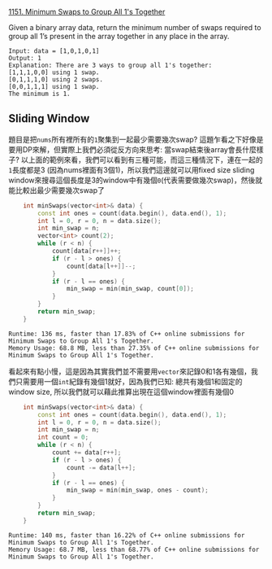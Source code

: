 [1151. Minimum Swaps to Group All 1's Together](https://leetcode.com/problems/minimum-swaps-to-group-all-1s-together/)

Given a binary array data, return the minimum number of swaps required to group all 1’s present in the array together in any place in the array.

```
Input: data = [1,0,1,0,1]
Output: 1
Explanation: There are 3 ways to group all 1's together:
[1,1,1,0,0] using 1 swap.
[0,1,1,1,0] using 2 swaps.
[0,0,1,1,1] using 1 swap.
The minimum is 1.
```

## Sliding Window
題目是把`nums`所有裡所有的`1`聚集到一起最少需要幾次swap? 這題乍看之下好像是要用DP來解，但實際上我們必須從反方向來思考: 當swap結束後array會長什麼樣子? 以上面的範例來看，我們可以看到有三種可能，而這三種情況下，連在一起的`1`長度都是3 (因為nums裡面有3個1)，所以我們這邊就可以用fixed size sliding window來搜尋這個長度是3的window中有幾個`0`(代表需要做幾次swap)，然後就能比較出最少需要幾次swap了

```cpp
    int minSwaps(vector<int>& data) {
        const int ones = count(data.begin(), data.end(), 1);
        int l = 0, r = 0, n = data.size();
        int min_swap = n;
        vector<int> count(2);
        while (r < n) {
            count[data[r++]]++;
            if (r - l > ones) {
                count[data[l++]]--;
            }
            if (r - l == ones) {
                min_swap = min(min_swap, count[0]);
            }
        }
        return min_swap;
    }
```

```
Runtime: 136 ms, faster than 17.83% of C++ online submissions for Minimum Swaps to Group All 1's Together.
Memory Usage: 68.8 MB, less than 27.35% of C++ online submissions for Minimum Swaps to Group All 1's Together.
```
看起來有點小慢，這是因為其實我們並不需要用`vector`來記錄0和1各有幾個，我們只需要用一個`int`紀錄有幾個1就好，因為我們已知: 總共有幾個1和固定的window size, 所以我們就可以藉此推算出現在這個window裡面有幾個0

```cpp
    int minSwaps(vector<int>& data) {
        const int ones = count(data.begin(), data.end(), 1);
        int l = 0, r = 0, n = data.size();
        int min_swap = n;
        int count = 0;
        while (r < n) {
            count += data[r++];
            if (r - l > ones) {
                count -= data[l++];
            }
            if (r - l == ones) {
                min_swap = min(min_swap, ones - count);
            }
        }
        return min_swap;
    }
```

```
Runtime: 140 ms, faster than 16.22% of C++ online submissions for Minimum Swaps to Group All 1's Together.
Memory Usage: 68.7 MB, less than 68.77% of C++ online submissions for Minimum Swaps to Group All 1's Together.
```

